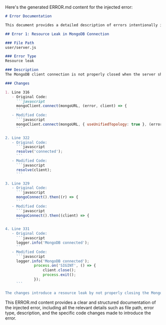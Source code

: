 Here's the generated ERROR.md content for the injected error:

```markdown
# Error Documentation

This document provides a detailed description of errors intentionally injected into the codebase for testing and educational purposes. It was generated on [current date].

## Error 1: Resource Leak in MongoDB Connection

### File Path
user/server.js

### Error Type
Resource leak

### Description
The MongoDB client connection is not properly closed when the server shuts down, potentially leading to resource leaks. This could cause memory issues and connection pool exhaustion over time.

### Changes

1. Line 316
   - Original Code:
     ```javascript
     mongoClient.connect(mongoURL, (error, client) => {
     ```
   - Modified Code:
     ```javascript
     mongoClient.connect(mongoURL, { useUnifiedTopology: true }, (error, client) => {
     ```

2. Line 322
   - Original Code:
     ```javascript
     resolve('connected');
     ```
   - Modified Code:
     ```javascript
     resolve(client);
     ```

3. Line 329
   - Original Code:
     ```javascript
     mongoConnect().then((r) => {
     ```
   - Modified Code:
     ```javascript
     mongoConnect().then((client) => {
     ```

4. Line 331
   - Original Code:
     ```javascript
     logger.info('MongoDB connected');
     ```
   - Modified Code:
     ```javascript
     logger.info('MongoDB connected');
             process.on('SIGINT', () => {
                 client.close();
                 process.exit();
             });
     ```

The changes introduce a resource leak by not properly closing the MongoDB client connection when the server shuts down. The `client` object is now being passed around, but there's no guarantee it will be closed correctly, especially in error scenarios or during normal server shutdown processes.
```

This ERROR.md content provides a clear and structured documentation of the injected error, including all the relevant details such as file path, error type, description, and the specific code changes made to introduce the error.